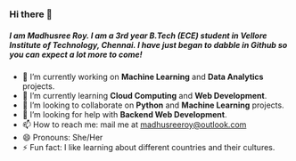 ### Hi there 👋
##### I am Madhusree Roy. I am a 3rd year B.Tech (ECE) student in Vellore Institute of Technology, Chennai. I have just began to dabble in Github so you can expect a lot more to come!

- 🔭 I’m currently working on **Machine Learning** and **Data Analytics** projects.
- 🌱 I’m currently learning **Cloud Computing** and **Web Development**.
- 👯 I’m looking to collaborate on **Python** and **Machine Learning** projects.
- 🤔 I’m looking for help with **Backend Web Development**.
- 📫 How to reach me: mail me at madhusreeroy@outlook.com
- 😄 Pronouns: She/Her
- ⚡ Fun fact: I like learning about different countries and their cultures.
